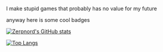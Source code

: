 I make stupid games that probably has no value for my future

anyway here is some cool badges

[![Zerpnord's GitHub stats](https://github-readme-stats.vercel.app/api?username=Zerpnord&show_icons=true&theme=onedark)](https://github.com/anuraghazra/github-readme-stats)

[![Top Langs](https://github-readme-stats.vercel.app/api/top-langs/?username=Zerpnord&theme=onedark)](https://github.com/anuraghazra/github-readme-stats)

<!--[![Zerpnord's wakatime stats](https://github-readme-stats.vercel.app/api/wakatime?username=Zerpnord&theme=onedark)](https://github.com/anuraghazra/github-readme-stats)-->
